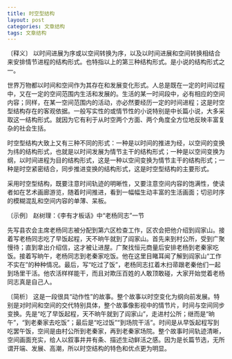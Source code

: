 ```yaml
---
title: 时空型结构
layout: post
categories: 文章结构
tags: 文章结构
---
```


〔释义〕 以时间进展为序或以空间转换为序，以及以时间进展和空间转换相结合来安排情节进程的结构形式。也特指以上的第三种结构形式。是小说的结构形式之一。

世界万物都以时间和空间作为其存在和发展变化形式。人总是既在一定的时间过程中，又在一定的空间范围内生活和发展的。生活的某一时间段中，必有相应的空间内容；同样，在某一空间范围内的活动，亦必然要经历一定的时间进程；这是时空型结构存在的客观依据。一般写实性的或情节性的小说特别是中长篇小说，大多采取这一结构形式。就因为它有利于从时空两个方面、两个角度全方位地反映丰富复杂的社会生括。

时空型结构大致上又有三种不同的形式：一种是以时间的推进为经，以空间的变换为纬的结构形式，也就是以时间发展为情节主干的结构形式；一种是以空间变换为纲，以时间进程为目的结构形式，这是一种以空间变换为情节主干的结构形式；一种是时空紧密结合，同步推进变换的结构形式，这是时空型结构的主要形式。

采用时空型结构，既要注意时间轨迹的明晰性，又要注意空间内容的饱满性，使读者如在艺术画廊游览，随着时间推进，看到一幅幅生动丰富的生活画面；切忌时序的模糊混乱和空间内容的单薄、呆板。

〔示例〕 赵树理：《李有才板话》中“老杨同志”一节

先写县农会主席老杨同志被分配到第六区检查工作，区农会把他介绍到阎家山。接着写老杨同志吃了早饭起程，天不晌午就到了阎家山。首先来到村公所，受到广聚慢待；直到拿出介绍信，这才被让进屋。广聚找恒元商量后安排老杨到老秦家吃饭。接着写晌午，老杨同志到老秦家吃饭。他在这里目睹耳闻了解到阎家山“工作不实在”的种种情况。最后，写“吃过了饭”，老杨同志扛着木扫帚跟老秦他们一起到场里干活。他农活样样能干，而且对欺压百姓的人敢顶敢碰，大家开始觉着老杨同志真是自己人。

〔简析〕 这是一段很具“动作性”的故事。整个故事以时空变化为纲向前发展。特别是对时间和空间的交代特别具体，整个故事像影视中的情节片，时间与空间同步变换。先是“吃了早饭起程，天不晌午就到了阎家山”，走进村公所；继而是“晌午”，“到老秦家去吃饭”；最后是“吃过饭”“到场院干活”。时间是从早饭起程写到吃罢午饭，空间是由村公所到老秦家，再到老秦家场院。整个故事时间轨迹清晰，空间画面充实，给人以叙事井井有条、描述生动鲜活之感。因为是长篇节选，无所谓开端、发展、高潮，所以时空结构的特色和优点更为明显。 